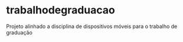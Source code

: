 # trabalhodegraduacao
Projeto alinhado a disciplina de dispositivos móveis para o trabalho de graduação
